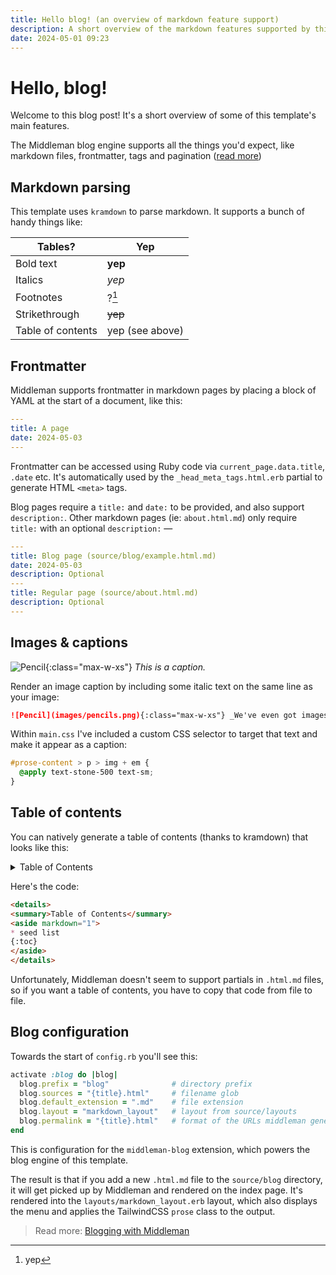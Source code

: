 ```yaml
---
title: Hello blog! (an overview of markdown feature support)
description: A short overview of the markdown features supported by this Middleman blog template, like markdown parsing, frontmatter, syntax-highlighted code blocks and more.
date: 2024-05-01 09:23
---
```


# Hello, blog!

Welcome to this blog post! It's a short overview of some of this template's main features.

The Middleman blog engine supports all the things you'd expect, like markdown files, frontmatter, tags and pagination ([read more](https://middlemanapp.com/basics/blogging/))

## Markdown parsing

This template uses `kramdown` to parse markdown. It supports a bunch of handy things like:

| Tables?           | Yep             |
| ----------------- | --------------- |
| Bold text         | **yep**         |
| Italics           | _yep_           |
| Footnotes         | ?[^1]           |
| Strikethrough     | ~~yep~~         |
| Table of contents | yep (see above) |

## Frontmatter

Middleman supports frontmatter in markdown pages by placing a block of YAML at the start of a document, like this:

```yaml
---
title: A page
date: 2024-05-03
---
```

Frontmatter can be accessed using Ruby code via `current_page.data.title`, `.date` etc. It's automatically used by the `_head_meta_tags.html.erb` partial to generate HTML `<meta>` tags.

Blog pages require a `title:` and `date:` to be provided, and also support `description:`. Other markdown pages (ie: `about.html.md`) only require `title:` with an optional `description:` —

```yaml
---
title: Blog page (source/blog/example.html.md)
date: 2024-05-03
description: Optional
---
title: Regular page (source/about.html.md)
description: Optional
---
```

## Images & captions

![Pencil](images/pencils.png){:class="max-w-xs"} _This is a caption._

Render an image caption by including some italic text on the same line as your image:

```md
![Pencil](images/pencils.png){:class="max-w-xs"} _We've even got images & captions!_
```

Within `main.css` I've included a custom CSS selector to target that text and make it appear as a caption:

```scss
#prose-content > p > img + em {
  @apply text-stone-500 text-sm;
}
```

## Table of contents

You can natively generate a table of contents (thanks to kramdown) that looks like this:

<details>
<summary>Table of Contents</summary>
<aside markdown="1">
* seed list
{:toc}
</aside>
</details>

Here's the code:

```md
<details>
<summary>Table of Contents</summary>
<aside markdown="1">
* seed list
{:toc}
</aside>
</details>
```

Unfortunately, Middleman doesn't seem to support partials in `.html.md` files, so if you want a table of contents, you have to copy that code from file to file.

## Blog configuration

Towards the start of `config.rb` you'll see this:

```ruby
activate :blog do |blog|
  blog.prefix = "blog" 				# directory prefix
  blog.sources = "{title}.html" 	# filename glob
  blog.default_extension = ".md" 	# file extension
  blog.layout = "markdown_layout" 	# layout from source/layouts
  blog.permalink = "{title}.html"   # format of the URLs middleman generates
end
```

This is configuration for the `middleman-blog` extension, which powers the blog engine of this template.

The result is that if you add a new `.html.md` file to the `source/blog` directory, it will get picked up by Middleman and rendered on the index page. It's rendered into the `layouts/markdown_layout.erb` layout, which also displays the menu and applies the TailwindCSS `prose` class to the output.

> Read more: [Blogging with Middleman](https://middlemanapp.com/basics/blogging/)

[^1]: yep
